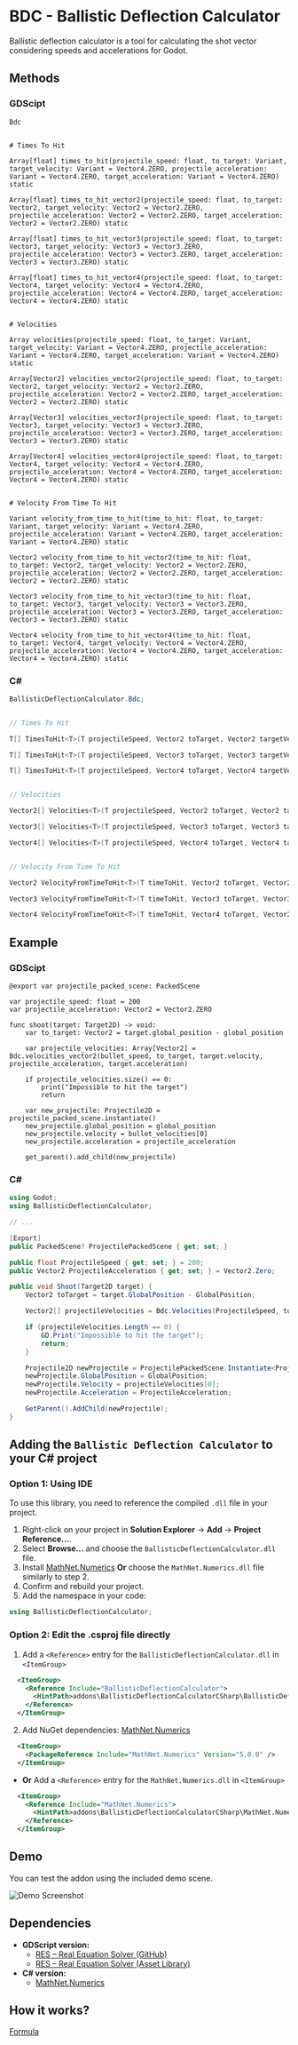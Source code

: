 # BDC - Ballistic Deflection Calculator
Ballistic deflection calculator is a tool for calculating the shot vector considering speeds and accelerations for Godot.


## Methods

### GDScipt
```gdscript
Bdc


# Times To Hit

Array[float] times_to_hit(projectile_speed: float, to_target: Variant, target_velocity: Variant = Vector4.ZERO, projectile_acceleration: Variant = Vector4.ZERO, target_acceleration: Variant = Vector4.ZERO) static

Array[float] times_to_hit_vector2(projectile_speed: float, to_target: Vector2, target_velocity: Vector2 = Vector2.ZERO, projectile_acceleration: Vector2 = Vector2.ZERO, target_acceleration: Vector2 = Vector2.ZERO) static

Array[float] times_to_hit_vector3(projectile_speed: float, to_target: Vector3, target_velocity: Vector3 = Vector3.ZERO, projectile_acceleration: Vector3 = Vector3.ZERO, target_acceleration: Vector3 = Vector3.ZERO) static

Array[float] times_to_hit_vector4(projectile_speed: float, to_target: Vector4, target_velocity: Vector4 = Vector4.ZERO, projectile_acceleration: Vector4 = Vector4.ZERO, target_acceleration: Vector4 = Vector4.ZERO) static


# Velocities

Array velocities(projectile_speed: float, to_target: Variant, target_velocity: Variant = Vector4.ZERO, projectile_acceleration: Variant = Vector4.ZERO, target_acceleration: Variant = Vector4.ZERO) static

Array[Vector2] velocities_vector2(projectile_speed: float, to_target: Vector2, target_velocity: Vector2 = Vector2.ZERO, projectile_acceleration: Vector2 = Vector2.ZERO, target_acceleration: Vector2 = Vector2.ZERO) static

Array[Vector3] velocities_vector3(projectile_speed: float, to_target: Vector3, target_velocity: Vector3 = Vector3.ZERO, projectile_acceleration: Vector3 = Vector3.ZERO, target_acceleration: Vector3 = Vector3.ZERO) static

Array[Vector4] velocities_vector4(projectile_speed: float, to_target: Vector4, target_velocity: Vector4 = Vector4.ZERO, projectile_acceleration: Vector4 = Vector4.ZERO, target_acceleration: Vector4 = Vector4.ZERO) static


# Velocity From Time To Hit

Variant velocity_from_time_to_hit(time_to_hit: float, to_target: Variant, target_velocity: Variant = Vector4.ZERO, projectile_acceleration: Variant = Vector4.ZERO, target_acceleration: Variant = Vector4.ZERO) static

Vector2 velocity_from_time_to_hit_vector2(time_to_hit: float, to_target: Vector2, target_velocity: Vector2 = Vector2.ZERO, projectile_acceleration: Vector2 = Vector2.ZERO, target_acceleration: Vector2 = Vector2.ZERO) static

Vector3 velocity_from_time_to_hit_vector3(time_to_hit: float, to_target: Vector3, target_velocity: Vector3 = Vector3.ZERO, projectile_acceleration: Vector3 = Vector3.ZERO, target_acceleration: Vector3 = Vector3.ZERO) static

Vector4 velocity_from_time_to_hit_vector4(time_to_hit: float, to_target: Vector4, target_velocity: Vector4 = Vector4.ZERO, projectile_acceleration: Vector4 = Vector4.ZERO, target_acceleration: Vector4 = Vector4.ZERO) static
```

### C#
```csharp 
BallisticDeflectionCalculator.Bdc;


// Times To Hit

T[] TimesToHit<T>(T projectileSpeed, Vector2 toTarget, Vector2 targetVelocity = default, Vector2 projectileAcceleration = default, Vector2 targetAcceleration = default) where T : IFloatingPoint<T>;

T[] TimesToHit<T>(T projectileSpeed, Vector3 toTarget, Vector3 targetVelocity = default, Vector3 projectileAcceleration = default, Vector3 targetAcceleration = default) where T : IFloatingPoint<T>;

T[] TimesToHit<T>(T projectileSpeed, Vector4 toTarget, Vector4 targetVelocity = default, Vector4 projectileAcceleration = default, Vector4 targetAcceleration = default) where T : IFloatingPoint<T>;


// Velocities

Vector2[] Velocities<T>(T projectileSpeed, Vector2 toTarget, Vector2 targetVelocity = default, Vector2 projectileAcceleration = default, Vector2 targetAcceleration = default) where T : IFloatingPoint<T>;

Vector3[] Velocities<T>(T projectileSpeed, Vector3 toTarget, Vector3 targetVelocity = default, Vector3 projectileAcceleration = default, Vector3 targetAcceleration = default) where T : IFloatingPoint<T>;

Vector4[] Velocities<T>(T projectileSpeed, Vector4 toTarget, Vector4 targetVelocity = default, Vector4 projectileAcceleration = default, Vector4 targetAcceleration = default) where T : IFloatingPoint<T>;


// Velocity From Time To Hit

Vector2 VelocityFromTimeToHit<T>(T timeToHit, Vector2 toTarget, Vector2 targetVelocity = default, Vector2 projectileAcceleration = default, Vector2 targetAcceleration = default) where T : IFloatingPoint<T>;

Vector3 VelocityFromTimeToHit<T>(T timeToHit, Vector3 toTarget, Vector3 targetVelocity = default, Vector3 projectileAcceleration = default, Vector3 targetAcceleration = default) where T : IFloatingPoint<T>;

Vector4 VelocityFromTimeToHit<T>(T timeToHit, Vector4 toTarget, Vector2 targetVelocity = default, Vector4 projectileAcceleration = default, Vector4 targetAcceleration = default) where T : IFloatingPoint<T>;
```


## Example
### GDScipt
```gdscript
@export var projectile_packed_scene: PackedScene

var projectile_speed: float = 200
var projectile_acceleration: Vector2 = Vector2.ZERO

func shoot(target: Target2D) -> void:
	var to_target: Vector2 = target.global_position - global_position

	var projectile_velocities: Array[Vector2] = Bdc.velocities_vector2(bullet_speed, to_target, target.velocity, projectile_acceleration, target.acceleration)

	if projectile_velocities.size() == 0:
		print("Impossible to hit the target")
		return

	var new_projectile: Projectile2D = projectile_packed_scene.instantiate()
	new_projectile.global_position = global_position
	new_projectile.velocity = bullet_velocities[0]
	new_projectile.acceleration = projectile_acceleration

	get_parent().add_child(new_projectile)
```

### C#
```csharp
using Godot;
using BallisticDeflectionCalculator;

// ...

[Export]
public PackedScene? ProjectilePackedScene { get; set; }

public float ProjectileSpeed { get; set; } = 200;
public Vector2 ProjectileAcceleration { get; set; } = Vector2.Zero;

public void Shoot(Target2D target) {
	Vector2 toTarget = target.GlobalPosition - GlobalPosition;

	Vector2[] projectileVelocities = Bdc.Velocities(ProjectileSpeed, toTarget, target.Velocity, ProjectileAcceleration, target.Acceleration);

	if (projectileVelocities.Length == 0) {
		GD.Print("Impossible to hit the target");
		return;
	}

	Projectile2D newProjectile = ProjectilePackedScene.Instantiate<Projectile2D>();
	newProjectile.GlobalPosition = GlobalPosition;
	newProjectile.Velocity = projectileVelocities[0];
	newProjectile.Acceleration = ProjectileAcceleration;

	GetParent().AddChild(newProjectile);
}
```

## Adding the `Ballistic Deflection Calculator` to your C# project

### Option 1: Using IDE
To use this library, you need to reference the compiled `.dll` file in your project.
1. Right-click on your project in **Solution Explorer** -> **Add** -> **Project Reference…**.
2. Select **Browse…** and choose the `BallisticDeflectionCalculator.dll` file.
3. Install [MathNet.Numerics](https://www.nuget.org/packages/MathNet.Numerics/) **Or** choose the `MathNet.Numerics.dll` file similarly to step 2.
4. Confirm and rebuild your project.
5. Add the namespace in your code:
```csharp
using BallisticDeflectionCalculator;
```

### Option 2: Edit the .csproj file directly
1. Add a `<Reference>` entry for the `BallisticDeflectionCalculator.dll` in `<ItemGroup>`
```xml
  <ItemGroup>
    <Reference Include="BallisticDeflectionCalculator">
      <HintPath>addons\BallisticDeflectionCalculatorCSharp\BallisticDeflectionCalculator.dll</HintPath>
    </Reference>
  </ItemGroup>
```
2. Add NuGet dependencies: [MathNet.Numerics](https://www.nuget.org/packages/MathNet.Numerics/)
```xml
  <ItemGroup>
    <PackageReference Include="MathNet.Numerics" Version="5.0.0" />
  </ItemGroup>
```
- **Or** Add a `<Reference>` entry for the `MathNet.Numerics.dll` in `<ItemGroup>`
```xml
  <ItemGroup>
    <Reference Include="MathNet.Numerics">
      <HintPath>addons\BallisticDeflectionCalculatorCSharp\MathNet.Numerics.dll</HintPath>
    </Reference>
  </ItemGroup>
```


## Demo
You can test the addon using the included demo scene.

![Demo Screenshot](docs/screenshot.png)


## Dependencies
- **GDScript version:** 
	- [RES – Real Equation Solver (GitHub)](https://github.com/neclor/godot-real-equation-solver)
	- [RES – Real Equation Solver (Asset Library)](https://godotengine.org/asset-library/asset/2998)
- **C# version:**
	- [MathNet.Numerics](https://www.nuget.org/packages/MathNet.Numerics/)


## How it works?
[Formula](docs/Formula.md)

